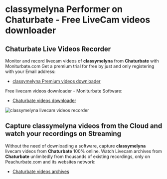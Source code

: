 # classymelyna Performer on Chaturbate - Free LiveCam videos downloader

## Chaturbate Live Videos Recorder

Monitor and record livecam videos of **classymelyna** from **Chaturbate** with Moniturbate.com
Get a premium trial for free by just and only registering with your Email address:
* [classymelyna Premium videos downloader](https://moniturbate.com/request-demo-licence-key.html)

Free livecam videos downloader - Moniturbate Software:
* [Chaturbate videos downloader](https://moniturbate.com/moniturbate-download-software.html)

![classymelyna livecam videos recorder](https://peachurnet.com/templates/moniturbate-software.png)


## Capture classymelyna videos from the Cloud and watch your recordings on Streaming

Without the need of downloading a software, capture **classymelyna** livecam videos from **Chaturbate** 100% online.
Watch Livecam archives from **Chaturbate** unlimitedly from thousands of existing recordings, only on Peachurbate.com and its websites network:
* [Chaturbate videos archives](https://peachurnet.com/)